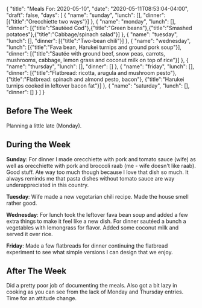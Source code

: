 {
    "title": "Meals For: 2020-05-10",
    "date": "2020-05-11T08:53:04-04:00",
    "draft": false,
    "days": [
        {
            "name": "sunday",
            "lunch": [],
            "dinner": [{"title":"Orecchiette two ways"}]
        },
        {
            "name": "monday",
            "lunch": [],
            "dinner": [{"title":"Sautéed Cod"},{"title":"Green beans"},{"title":"Smashed potatoes"},{"title":"Cabbage/spinach salad"}]
        },
        {
            "name": "tuesday",
            "lunch": [],
            "dinner": [{"title":"Two-bean chili"}]
        },
        {
            "name": "wednesday",
            "lunch": [{"title":"Fava bean, Harukei turnips and ground pork soup"}],
            "dinner": [{"title":"Sautée with ground beef, snow peas, carrots, mushrooms, cabbage, lemon grass and coconut milk on top of rice"}]
        },
        {
            "name": "thursday",
            "lunch": [],
            "dinner": []
        },
        {
            "name": "friday",
            "lunch": [],
            "dinner": [{"title":"Flatbread: ricotta, arugula and mushroom pesto"}, {"title":"Flatbread: spinach and almond pesto, bacon"}, {"title":"Harukei turnips cooked in leftover bacon fat"}]
        },
        {
            "name": "saturday",
            "lunch": [],
            "dinner": []
        }
    ]
}

## Before The Week

Planning a little late (Monday). 


## During the Week

**Sunday**: For dinner I made orecchiette with pork and tomato sauce (wife) as well as orecchiette with pork and broccoli raab (me - wife doesn't like raab). Good stuff. Ate way too much though because I love that dish so much. It always reminds me that pasta dishes without tomato sauce are way underappreciated in this country.

**Tuesday**: Wife made a new vegetarian chili recipe. Made the house smell rather good.

**Wednesday**: For lunch took the leftover fava bean soup and added a few extra things to make it feel like a new dish. For dinner sautéed a bunch a vegetables with lemongrass for flavor. Added some coconut milk and served it over rice.

**Friday**: Made a few flatbreads for dinner continuing the flatbread experiment to see what simple versions I can design that we enjoy.


## After The Week

Did a pretty poor job of documenting the meals. Also got a bit lazy in cooking as you can see from the lack of Monday and Thursday entries. Time for an attitude change.